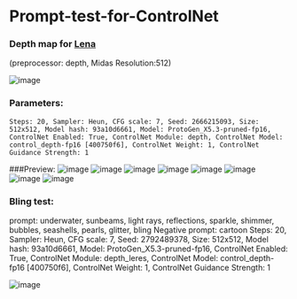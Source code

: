 # Prompt-test-for-ControlNet

### Depth map for [Lena](https://upload.wikimedia.org/wikipedia/en/7/7d/Lenna_%28test_image%29.png) 

(preprocessor: depth, Midas Resolution:512)

![image](img/depth-0000.png)

### Parameters:
    Steps: 20, Sampler: Heun, CFG scale: 7, Seed: 2666215093, Size: 512x512, Model hash: 93a10d6661, Model: ProtoGen_X5.3-pruned-fp16, ControlNet Enabled: True, ControlNet Module: depth, ControlNet Model: control_depth-fp16 [400750f6], ControlNet Weight: 1, ControlNet Guidance Strength: 1

###Preview:
![image](img/preview1.jpg)
![image](img/preview2.jpg)
![image](img/preview3.jpg)
![image](img/preview4.jpg)
![image](img/preview5.jpg)
![image](img/preview6.jpg)
![image](img/preview7.jpg)
![image](img/preview8.jpg)

### Bling test:

prompt: underwater, sunbeams, light rays, reflections, sparkle, shimmer, bubbles, seashells, pearls, glitter, bling
Negative prompt: cartoon
Steps: 20, Sampler: Heun, CFG scale: 7, Seed: 2792489378, Size: 512x512, Model hash: 93a10d6661, Model: ProtoGen_X5.3-pruned-fp16, ControlNet Enabled: True, ControlNet Module: depth_leres, ControlNet Model: control_depth-fp16 [400750f6], ControlNet Weight: 1, ControlNet Guidance Strength: 1

![image](bling.jpg)


